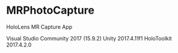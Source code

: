 # MRPhotoCapture
HoloLens MR Capture App

Visual Studio Community 2017 (15.9.2)
Unity 2017.4.11f1
HoloToolkit 2017.4.2.0

